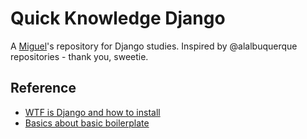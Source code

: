# Quick Knowledge Django

A [Miguel](http://twitter.com/oieusouamiguell)'s repository for Django studies. Inspired by @alalbuquerque repositories - thank you, sweetie.

## Reference
* [WTF is Django and how to install](#howtoinstall)
* [Basics about basic boilerplate](#strangerfiles)

